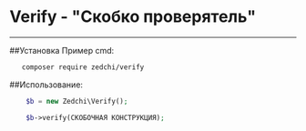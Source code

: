 # Verify - "Скобко проверятель"
***

##Установка
Пример cmd:
```bash
   composer require zedchi/verify
```
##Использование:
```php
    $b = new Zedchi\Verify();

    $b->verify(СКОБОЧНАЯ КОНСТРУКЦИЯ);
```
